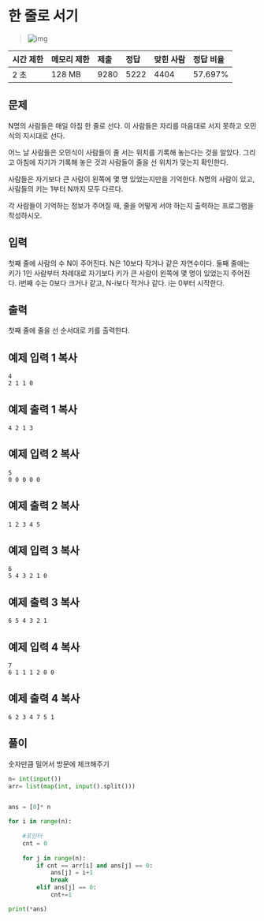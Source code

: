 # 한 줄로 서기

> ![img](https://d2gd6pc034wcta.cloudfront.net/tier/9.svg) 

| 시간 제한 | 메모리 제한 | 제출 | 정답 | 맞힌 사람 | 정답 비율 |
| :-------- | :---------- | :--- | :--- | :-------- | :-------- |
| 2 초      | 128 MB      | 9280 | 5222 | 4404      | 57.697%   |

## 문제

N명의 사람들은 매일 아침 한 줄로 선다. 이 사람들은 자리를 마음대로 서지 못하고 오민식의 지시대로 선다.

어느 날 사람들은 오민식이 사람들이 줄 서는 위치를 기록해 놓는다는 것을 알았다. 그리고 아침에 자기가 기록해 놓은 것과 사람들이 줄을 선 위치가 맞는지 확인한다.

사람들은 자기보다 큰 사람이 왼쪽에 몇 명 있었는지만을 기억한다. N명의 사람이 있고, 사람들의 키는 1부터 N까지 모두 다르다.

각 사람들이 기억하는 정보가 주어질 때, 줄을 어떻게 서야 하는지 출력하는 프로그램을 작성하시오.

## 입력

첫째 줄에 사람의 수 N이 주어진다. N은 10보다 작거나 같은 자연수이다. 둘째 줄에는 키가 1인 사람부터 차례대로 자기보다 키가 큰 사람이 왼쪽에 몇 명이 있었는지 주어진다. i번째 수는 0보다 크거나 같고, N-i보다 작거나 같다. i는 0부터 시작한다.

## 출력

첫째 줄에 줄을 선 순서대로 키를 출력한다.

## 예제 입력 1 복사

```
4
2 1 1 0
```

## 예제 출력 1 복사

```
4 2 1 3
```

## 예제 입력 2 복사

```
5
0 0 0 0 0
```

## 예제 출력 2 복사

```
1 2 3 4 5
```

## 예제 입력 3 복사

```
6
5 4 3 2 1 0
```

## 예제 출력 3 복사

```
6 5 4 3 2 1
```

## 예제 입력 4 복사

```
7
6 1 1 1 2 0 0
```

## 예제 출력 4 복사

```
6 2 3 4 7 5 1
```

## 풀이



숫자만큼 밀어서 방문에 체크해주기

```python
n= int(input())
arr= list(map(int, input().split()))


ans = [0]* n

for i in range(n):
    
    #포인터
    cnt = 0
    
    for j in range(n):
        if cnt == arr[i] and ans[j] == 0:
            ans[j] = i+1
            break
        elif ans[j] == 0:
            cnt+=1

print(*ans)


```

